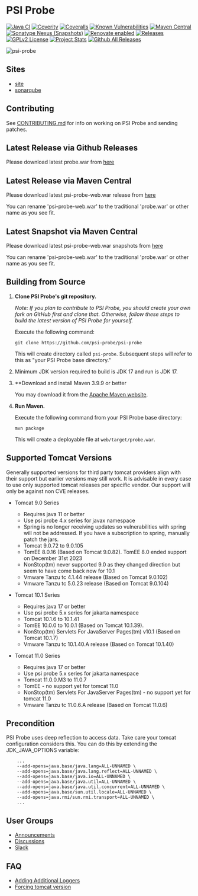 # PSI Probe

[![Java CI](https://github.com/psi-probe/psi-probe/workflows/Java%20CI/badge.svg)](https://github.com/psi-probe/psi-probe/actions?query=workflow%3A%22Java+CI%22)
[![Coverity](https://scan.coverity.com/projects/28366/badge.svg)](https://scan.coverity.com/projects/28366)
[![Coveralls](https://coveralls.io/repos/github/psi-probe/psi-probe/badge.svg?branch=master)](https://coveralls.io/github/psi-probe/psi-probe?branch=master)
[![Known Vulnerabilities](https://snyk.io/test/github/psi-probe/psi-probe/badge.svg)](https://snyk.io/test/github/psi-probe/psi-probe)
[![Maven Central](https://img.shields.io/maven-central/v/com.github.psi-probe/psi-probe-web)](https://maven-badges.herokuapp.com/maven-central/com.github.psi-probe/psi-probe-web)
[![Sonatype Nexus (Snapshots)](https://img.shields.io/nexus/s/https/oss.sonatype.org/com.github.psi-probe/psi-probe-web.svg)](https://oss.sonatype.org/content/repositories/snapshots/org/psi-probe/psi-probe-web/)
[![Renovate enabled](https://img.shields.io/badge/renovate-enabled-brightgreen.svg)](https://renovatebot.com/)
[![Releases](https://img.shields.io/github/downloads/psi-probe/psi-probe/psi-probe-5.2.1/total)](https://github.com/psi-probe/psi-probe/releases/download/psi-probe-5.2.1/probe.war)
[![GPLv2 License](https://img.shields.io/badge/license-GPLv2-green.svg)](https://www.gnu.org/licenses/old-licenses/gpl-2.0.html)
[![Project Stats](https://www.openhub.net/p/psi-probe/widgets/project_thin_badge.gif)](https://www.openhub.net/p/psi-probe)
[![Github All Releases](https://img.shields.io/github/downloads/psi-probe/psi-probe/total.svg)]()

![psi-probe](src/site/resources/images/psi-probe-banner.jpg)

## Sites ##

* [site](https://psi-probe.github.io/psi-probe/)
* [sonarqube](https://sonarcloud.io/project/overview?id=psi-probe_psi-probe)

## Contributing ##

See [CONTRIBUTING.md](CONTRIBUTING.md) for info on working on PSI Probe and sending patches.

## Latest Release via Github Releases ##

Please download latest probe.war from [here](https://github.com/psi-probe/psi-probe/releases/download/psi-probe-5.2.1/probe.war)

## Latest Release via Maven Central ##

Please download latest psi-probe-web.war release from [here](https://oss.sonatype.org/content/repositories/releases/com/github/psi-probe/psi-probe-web/)

You can rename 'psi-probe-web.war' to the traditional 'probe.war' or other name as you see fit.

## Latest Snapshot via Maven Central ##

Please download latest psi-probe-web.war snapshots from [here](https://central.sonatype.com/service/rest/repository/browse/maven-snapshots/com/github/psi-probe/psi-probe-web/)

You can rename 'psi-probe-web.war' to the traditional 'probe.war' or other name as you see fit.

## Building from Source ##

1.  **Clone PSI Probe's git repository.**

    *Note: If you plan to contribute to PSI Probe, you should create your own fork on GitHub first and clone that.  Otherwise, follow these steps to build the latest version of PSI Probe for yourself.*

    Execute the following command:

        git clone https://github.com/psi-probe/psi-probe

    This will create directory called `psi-probe`. Subsequent steps will refer to this as "your PSI Probe base directory."

2.  Minimum JDK version required to build is JDK 17 and run is JDK 17.

3.  **Download and install Maven 3.9.9 or better

    You may download it from the [Apache Maven website](https://maven.apache.org/download.cgi).

4.  **Run Maven.**

    Execute the following command from your PSI Probe base directory:

        mvn package

    This will create a deployable file at `web/target/probe.war`.

## Supported Tomcat Versions

Generally supported versions for third party tomcat providers align with their support but earlier versions may still work.  It is advisable in every case to use only supported tomcat releases per specific vendor.  Our support will only be against non CVE releases.

* Tomcat 9.0 Series

    - Requires java 11 or better
    - Use psi probe 4.x series for javax namespace
    - Spring is no longer receiving updates so vulnerabilities with spring will not be addressed.  If you have a subscription to spring, manually patch the jars.
    - Tomcat 9.0.72 to 9.0.105
    - TomEE 8.0.16 (Based on Tomcat 9.0.82).  TomEE 8.0 ended support on December 31st 2023
    - NonStop(tm) never supported 9.0 as they changed direction but seem to have come back now for 10.1
    - Vmware Tanzu tc 4.1.44 release (Based on Tomcat 9.0.102)
    - Vmware Tanzu tc 5.0.23 release (Based on Tomcat 9.0.104)

* Tomcat 10.1 Series

    - Requires java 17 or better
    - Use psi probe 5.x series for jakarta namespace
    - Tomcat 10.1.6 to 10.1.41
    - TomEE 10.0.0 to 10.0.1 (Based on Tomcat 10.1.39).
    - NonStop(tm) Servlets For JavaServer Pages(tm) v10.1 (Based on Tomcat 10.1.7)
    - Vmware Tanzu tc 10.1.40.A release (Based on Tomcat 10.1.40)

* Tomcat 11.0 Series

    - Requires java 17 or better
    - Use psi probe 5.x series for jakarta namespace
    - Tomcat 11.0.0.M3 to 11.0.7
    - TomEE - no support yet for tomcat 11.0
    - NonStop(tm) Servlets For JavaServer Pages(tm) - no support yet for tomcat 11.0
    - Vmware Tanzu tc 11.0.6.A release (Based on Tomcat 11.0.6)

## Precondition

PSI Probe uses deep reflection to access data. Take care your tomcat configuration considers this.
You can do this by extending the JDK_JAVA_OPTIONS variable:

        ...
        --add-opens=java.base/java.lang=ALL-UNNAMED \
        --add-opens=java.base/java.lang.reflect=ALL-UNNAMED \
        --add-opens=java.base/java.io=ALL-UNNAMED \
        --add-opens=java.base/java.util=ALL-UNNAMED \
        --add-opens=java.base/java.util.concurrent=ALL-UNNAMED \
        --add-opens=java.base/sun.util.locale=ALL-UNNAMED \
        --add-opens=java.rmi/sun.rmi.transport=ALL-UNNAMED \
        ...

## User Groups

* [Announcements](https://groups.google.com/forum/#!forum/psi-probe)
* [Discussions](https://groups.google.com/forum/#!forum/psi-probe-discuss)
* [Slack](https://psi-probe.slack.com/)

## FAQ

* [Adding Additional Loggers](https://github.com/psi-probe/psi-probe/wiki/Adding-Additional-Loggers)
* [Forcing tomcat version](https://github.com/psi-probe/psi-probe/wiki/Troubleshooting#error-on-first-request)
